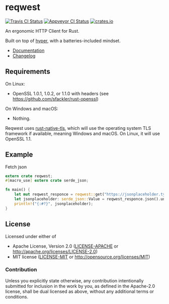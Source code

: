 # reqwest

[![Travis CI Status](https://travis-ci.org/seanmonstar/reqwest.svg?branch=master)](https://travis-ci.org/seanmonstar/reqwest)
[![Appveyor CI Status](https://ci.appveyor.com/api/projects/status/9ol6jcamwdcxq9gr/branch/master?svg=true)](https://ci.appveyor.com/project/seanmonstar/reqwest)
[![crates.io](https://img.shields.io/crates/v/reqwest.svg)](https://crates.io/crates/reqwest)

An ergonomic HTTP Client for Rust.

Built on top of [hyper](http://hyper.rs), with a batteries-included mindset.

- [Documentation](https://docs.rs/reqwest)
- [Changelog](CHANGELOG.md)

## Requirements

On Linux:

- OpenSSL 1.0.1, 1.0.2, or 1.1.0 with headers (see https://github.com/sfackler/rust-openssl)

On Windows and macOS:

- Nothing.

Reqwest uses [rust-native-tls](https://github.com/sfackler/rust-native-tls), which will use the operating system TLS framework if available, meaning Windows and macOS. On Linux, it will use OpenSSL 1.1.

## Example

Fetch json

```rust
extern crate reqwest;
#[macro_use] extern crate serde_json;

fn main() {
    let mut reqwest_responce = reqwest::get("https://jsonplaceholder.typicode.com/todos/1").unwrap();
    let jsonplaceholder: serde_json::Value = reqwest_responce.json().unwrap();
    println!("{:#?}", jsonplaceholder);
}
```

## License

Licensed under either of

- Apache License, Version 2.0 ([LICENSE-APACHE](LICENSE-APACHE) or http://apache.org/licenses/LICENSE-2.0)
- MIT license ([LICENSE-MIT](LICENSE-MIT) or http://opensource.org/licenses/MIT)

### Contribution

Unless you explicitly state otherwise, any contribution intentionally submitted for inclusion in the work by you, as defined in the Apache-2.0 license, shall be dual licensed as above, without any additional terms or conditions.
